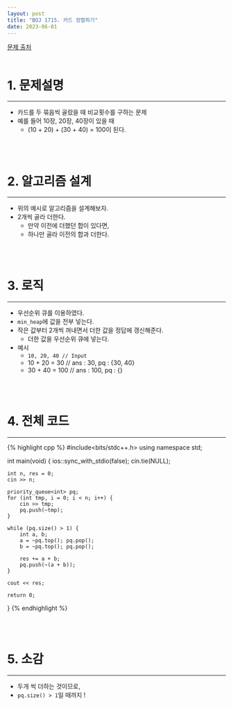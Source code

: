 ```yaml
---
layout: post
title: "BOJ 1715. 카드 정렬하기"
date: 2023-06-01
---
```


[문제 출처](https://www.acmicpc.net/problem/1715) <br/><br/>

# 1. 문제설명
<hr>

- 카드를 두 묶음씩 골랐을 때 비교횟수를 구하는 문제
- 예를 들어 10장, 20장, 40장이 있을 때
  - (10 + 20) + (30 + 40) = 100이 된다.



<br/><br/>

# 2. 알고리즘 설계
<hr>

- 위의 예시로 알고리즘을 설계해보자.
- 2개씩 골라 더한다.
  - 만약 이전에 더했던 합이 있다면,
  - 하나만 골라 이전의 합과 더한다.


<br/><br/>

# 3. 로직
<hr>

- 우선순위 큐를 이용하였다.
- `min_heap`에 값을 전부 넣는다.
- 작은 값부터 2개씩 꺼내면서 더한 값을 정답에 갱신해준다.
  - 더한 값을 우선순위 큐에 넣는다.
- 예시
  - ```10, 20, 40 // Input```
  - 10 + 20 = 30  // ans : 30, pq : {30, 40}
  - 30 + 40 = 100  // ans : 100, pq : {}


<br/><br/>

# 4. 전체 코드
<hr>

{% highlight cpp %}
#include<bits/stdc++.h>
using namespace std;

int main(void)
{
	ios::sync_with_stdio(false);
	cin.tie(NULL);

	int n, res = 0; 
	cin >> n;
	
	priority_queue<int> pq;
	for (int tmp, i = 0; i < n; i++) {
		cin >> tmp;
		pq.push(~tmp);
	}

	while (pq.size() > 1) {
		int a, b;
		a = ~pq.top(); pq.pop();
		b = ~pq.top(); pq.pop();

		res += a + b;
		pq.push(~(a + b));
	}
	
	cout << res;
	
	return 0;
}
{% endhighlight %}


<br/><br/>

# 5. 소감
<hr>

- 두개 씩 더하는 것이므로,
- `pq.size() > 1`일 때까지 !